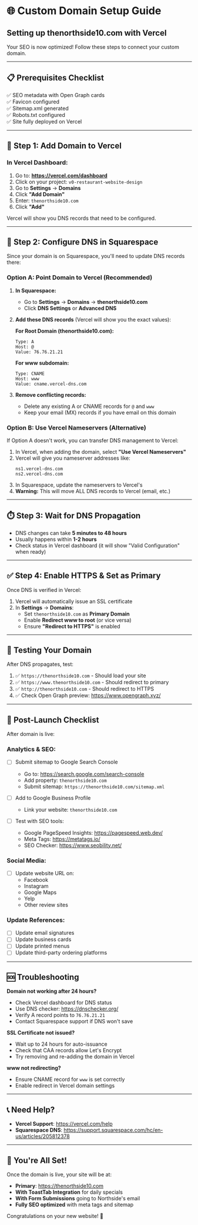 # 🌐 Custom Domain Setup Guide

## Setting up **thenorthside10.com** with Vercel

Your SEO is now optimized! Follow these steps to connect your custom domain.

---

## 📋 **Prerequisites Checklist**

✅ SEO metadata with Open Graph cards  
✅ Favicon configured  
✅ Sitemap.xml generated  
✅ Robots.txt configured  
✅ Site fully deployed on Vercel  

---

## 🚀 **Step 1: Add Domain to Vercel**

### In Vercel Dashboard:

1. Go to: **https://vercel.com/dashboard**
2. Click on your project: `v0-restaurant-website-design`
3. Go to **Settings** → **Domains**
4. Click **"Add Domain"**
5. Enter: `thenorthside10.com`
6. Click **"Add"**

Vercel will show you DNS records that need to be configured.

---

## 🔧 **Step 2: Configure DNS in Squarespace**

Since your domain is on Squarespace, you'll need to update DNS records there:

### Option A: Point Domain to Vercel (Recommended)

1. **In Squarespace:**
   - Go to **Settings** → **Domains** → **thenorthside10.com**
   - Click **DNS Settings** or **Advanced DNS**

2. **Add these DNS records** (Vercel will show you the exact values):

   **For Root Domain (thenorthside10.com):**
   ```
   Type: A
   Host: @
   Value: 76.76.21.21
   ```

   **For www subdomain:**
   ```
   Type: CNAME
   Host: www
   Value: cname.vercel-dns.com
   ```

3. **Remove conflicting records:**
   - Delete any existing A or CNAME records for `@` and `www`
   - Keep your email (MX) records if you have email on this domain

### Option B: Use Vercel Nameservers (Alternative)

If Option A doesn't work, you can transfer DNS management to Vercel:

1. In Vercel, when adding the domain, select **"Use Vercel Nameservers"**
2. Vercel will give you nameserver addresses like:
   ```
   ns1.vercel-dns.com
   ns2.vercel-dns.com
   ```
3. In Squarespace, update the nameservers to Vercel's
4. **Warning:** This will move ALL DNS records to Vercel (email, etc.)

---

## ⏱️ **Step 3: Wait for DNS Propagation**

- DNS changes can take **5 minutes to 48 hours**
- Usually happens within **1-2 hours**
- Check status in Vercel dashboard (it will show "Valid Configuration" when ready)

---

## ✅ **Step 4: Enable HTTPS & Set as Primary**

Once DNS is verified in Vercel:

1. Vercel will automatically issue an SSL certificate
2. In **Settings** → **Domains**:
   - Set `thenorthside10.com` as **Primary Domain**
   - Enable **Redirect www to root** (or vice versa)
   - Ensure **"Redirect to HTTPS"** is enabled

---

## 🧪 **Testing Your Domain**

After DNS propagates, test:

1. ✅ `https://thenorthside10.com` - Should load your site
2. ✅ `https://www.thenorthside10.com` - Should redirect to primary
3. ✅ `http://thenorthside10.com` - Should redirect to HTTPS
4. ✅ Check Open Graph preview: https://www.opengraph.xyz/

---

## 🎯 **Post-Launch Checklist**

After domain is live:

### Analytics & SEO:
- [ ] Submit sitemap to Google Search Console
  - Go to: https://search.google.com/search-console
  - Add property: `thenorthside10.com`
  - Submit sitemap: `https://thenorthside10.com/sitemap.xml`

- [ ] Add to Google Business Profile
  - Link your website: `thenorthside10.com`

- [ ] Test with SEO tools:
  - Google PageSpeed Insights: https://pagespeed.web.dev/
  - Meta Tags: https://metatags.io/
  - SEO Checker: https://www.seobility.net/

### Social Media:
- [ ] Update website URL on:
  - Facebook
  - Instagram  
  - Google Maps
  - Yelp
  - Other review sites

### Update References:
- [ ] Update email signatures
- [ ] Update business cards
- [ ] Update printed menus
- [ ] Update third-party ordering platforms

---

## 🆘 **Troubleshooting**

**Domain not working after 24 hours?**
- Check Vercel dashboard for DNS status
- Use DNS checker: https://dnschecker.org/
- Verify A record points to `76.76.21.21`
- Contact Squarespace support if DNS won't save

**SSL Certificate not issued?**
- Wait up to 24 hours for auto-issuance
- Check that CAA records allow Let's Encrypt
- Try removing and re-adding the domain in Vercel

**www not redirecting?**
- Ensure CNAME record for `www` is set correctly
- Enable redirect in Vercel domain settings

---

## 📞 **Need Help?**

- **Vercel Support**: https://vercel.com/help
- **Squarespace DNS**: https://support.squarespace.com/hc/en-us/articles/205812378

---

## 🎉 **You're All Set!**

Once the domain is live, your site will be at:
- **Primary**: https://thenorthside10.com
- **With ToastTab Integration** for daily specials
- **With Form Submissions** going to Northside's email
- **Fully SEO optimized** with meta tags and sitemap

Congratulations on your new website! 🚀

